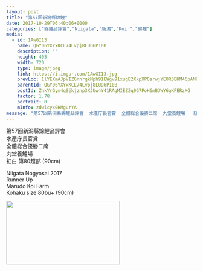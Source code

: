 ```yaml
---
layout: post
title: "第57回新潟縣錦鯉" 
date: 2017-10-29T06:40:06+0000 
categories: ["錦鯉品評會","Niigata","新潟","Koi ","錦鯉"] 
media:
  - id: 1AwGI13
    name: QGY06YXYxKCL74Lvpj8LUD6P10B
    description: ""   
    height: 405
    width: 720
    type: image/jpeg
    link: https://i.imgur.com/1AwGI13.jpg
    prevLoc: 1lYEXmAJpVIZGnnrgkMph91EWgv91xugB2XkpXP0srwjYE0R3BHM46pAM86NcExKvD9M77FDk3r2GXXns1Z19mpL4EH4mxjQJQn2tBLL97MQmgi5G196XK1RFm68Np22vzF2xp4ZymqJfj5E6BoxqKtjZQwmJxlltrzgM8x994fx7KEmJW26s9Ek7zOrzgiv5m2AJAAvt8Q4MnvJ1wtXpW30y59lhvYk9zwG90tnoPAA1kp2u4X7LyK09pSZy8K352Ryf1KpN3
    parentId: QGY06YXYxKCL74Lvpj8LUD6P10B
    postId: ZnkYrGym4qSjkjznp3XJUw4Y41RAgMIEZZq9G7PoH6mBJWY6gKFERzXG
    factor: 1.78
    portrait: 0
    mInfo: zdwlcyx0HMgurYA
message: "第57回新潟縣錦鯉品評會  水產庁長官賞  全體総合優勝二席  丸堂養鯉場   紅白 第80超部 90cm    Niigata Nogyosai 2017  Runner Up  Marudo Koi Farm  Kohaku size 80bu+ 90cm"
---
```


第57回新潟縣錦鯉品評會  
水產庁長官賞  
全體総合優勝二席  
丸堂養鯉場   
紅白 第80超部 (90cm)  
  
Niigata Nogyosai 2017  
Runner Up  
Marudo Koi Farm  
Kohaku size 80bu+ (90cm)


[//]: #media:  
<a href="https://i.imgur.com/1AwGI13.jpg"><img src="https://i.imgur.com/1AwGI13.jpg" height="168" width="300" /></a> 
 
